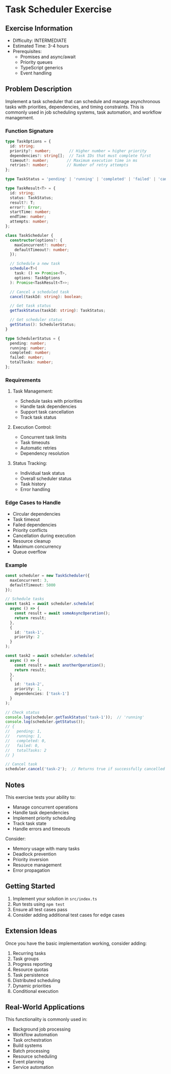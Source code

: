 # Task Scheduler Exercise

## Exercise Information
- Difficulty: INTERMEDIATE
- Estimated Time: 3-4 hours
- Prerequisites:
    - Promises and async/await
    - Priority queues
    - TypeScript generics
    - Event handling

## Problem Description

Implement a task scheduler that can schedule and manage asynchronous tasks with priorities, dependencies, and timing constraints. This is commonly used in job scheduling systems, task automation, and workflow management.

### Function Signature
```typescript
type TaskOptions = {
  id: string;
  priority?: number;        // Higher number = higher priority
  dependencies?: string[];  // Task IDs that must complete first
  timeout?: number;        // Maximum execution time in ms
  retries?: number;        // Number of retry attempts
};

type TaskStatus = 'pending' | 'running' | 'completed' | 'failed' | 'cancelled';

type TaskResult<T> = {
  id: string;
  status: TaskStatus;
  result?: T;
  error?: Error;
  startTime: number;
  endTime: number;
  attempts: number;
};

class TaskScheduler {
  constructor(options?: {
    maxConcurrent?: number;
    defaultTimeout?: number;
  });

  // Schedule a new task
  schedule<T>(
    task: () => Promise<T>,
    options: TaskOptions
  ): Promise<TaskResult<T>>;

  // Cancel a scheduled task
  cancel(taskId: string): boolean;

  // Get task status
  getTaskStatus(taskId: string): TaskStatus;

  // Get scheduler status
  getStatus(): SchedulerStatus;
}

type SchedulerStatus = {
  pending: number;
  running: number;
  completed: number;
  failed: number;
  totalTasks: number;
};
```

### Requirements

1. Task Management:
    - Schedule tasks with priorities
    - Handle task dependencies
    - Support task cancellation
    - Track task status

2. Execution Control:
    - Concurrent task limits
    - Task timeouts
    - Automatic retries
    - Dependency resolution

3. Status Tracking:
    - Individual task status
    - Overall scheduler status
    - Task history
    - Error handling

### Edge Cases to Handle

- Circular dependencies
- Task timeout
- Failed dependencies
- Priority conflicts
- Cancellation during execution
- Resource cleanup
- Maximum concurrency
- Queue overflow

### Example

```typescript
const scheduler = new TaskScheduler({
  maxConcurrent: 3,
  defaultTimeout: 5000
});

// Schedule tasks
const task1 = await scheduler.schedule(
  async () => {
    const result = await someAsyncOperation();
    return result;
  },
  {
    id: 'task-1',
    priority: 2
  }
);

const task2 = await scheduler.schedule(
  async () => {
    const result = await anotherOperation();
    return result;
  },
  {
    id: 'task-2',
    priority: 1,
    dependencies: ['task-1']
  }
);

// Check status
console.log(scheduler.getTaskStatus('task-1'));  // 'running'
console.log(scheduler.getStatus());
// {
//   pending: 1,
//   running: 1,
//   completed: 0,
//   failed: 0,
//   totalTasks: 2
// }

// Cancel task
scheduler.cancel('task-2');  // Returns true if successfully cancelled
```

## Notes

This exercise tests your ability to:
- Manage concurrent operations
- Handle task dependencies
- Implement priority scheduling
- Track task state
- Handle errors and timeouts

Consider:
- Memory usage with many tasks
- Deadlock prevention
- Priority inversion
- Resource management
- Error propagation

## Getting Started

1. Implement your solution in `src/index.ts`
2. Run tests using `npm test`
3. Ensure all test cases pass
4. Consider adding additional test cases for edge cases

## Extension Ideas

Once you have the basic implementation working, consider adding:
1. Recurring tasks
2. Task groups
3. Progress reporting
4. Resource quotas
5. Task persistence
6. Distributed scheduling
7. Dynamic priorities
8. Conditional execution

## Real-World Applications

This functionality is commonly used in:
- Background job processing
- Workflow automation
- Task orchestration
- Build systems
- Batch processing
- Resource scheduling
- Event planning
- Service automation
